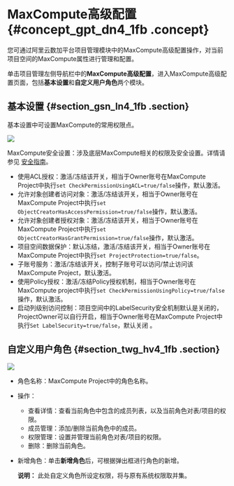 # MaxCompute高级配置 {#concept_gpt_dn4_1fb .concept}

您可通过阿里云数加平台项目管理模块中的MaxCompute高级配置操作，对当前项目空间的MaxCompute属性进行管理和配置。

单击项目管理左侧导航栏中的**MaxCompute高级配置**，进入MaxCompute高级配置页面，包括**基本设置**和**自定义用户角色**两个模块。

## 基本设置 {#section_gsn_ln4_1fb .section}

基本设置中可设置MaxCompute的常用权限点。

![](http://static-aliyun-doc.oss-cn-hangzhou.aliyuncs.com/assets/img/20193/154817924011291_zh-CN.png)

MaxCompute安全设置：涉及底层MaxCompute相关的权限及安全设置。详情请参见 [安全指南](https://help.aliyun.com/document_detail/27937.html)。

-   使用ACL授权：激活/冻结该开关，相当于Owner账号在MaxCompute Project中执行`set CheckPermissionUsingACL=true/false`操作，默认激活。
-   允许对象创建者访问对象：激活/冻结该开关，相当于Owner账号在MaxCompute Project中执行`set ObjectCreatorHasAccessPermission=true/false`操作，默认激活。
-   允许对象创建者授权对象：激活/冻结该开关，相当于Owner账号在MaxCompute Project中执行`set ObjectCreatorHasGrantPermission=true/false`操作，默认激活。
-   项目空间数据保护：默认冻结，激活/冻结该开关，相当于Owner账号在MaxCompute Project中执行`set ProjectProtection=true/false`。
-   子账号服务：激活/冻结该开关，控制子账号可以访问/禁止访问该MaxCompute Project，默认激活。
-   使用Policy授权：激活/冻结Policy授权机制，相当于Owner账号在MaxCompute project中执行`set CheckPermissionUsingPolicy=true/false`操作，默认激活。
-   启动列级别访问控制：项目空间中的LabelSecurity安全机制默认是关闭的，ProjectOwner可以自行开启，相当于Owner账号在MaxCompute Project中执行`Set LabelSecurity=true/false`，默认关闭 。

## 自定义用户角色 {#section_twg_hv4_1fb .section}

![](http://static-aliyun-doc.oss-cn-hangzhou.aliyuncs.com/assets/img/20193/154817924011293_zh-CN.png)

-   角色名称：MaxCompute Project中的角色名称。
-   操作：
    -   查看详情：查看当前角色中包含的成员列表，以及当前角色对表/项目的权限。
    -   成员管理：添加/删除当前角色中的成员。
    -   权限管理：设置并管理当前角色对表/项目的权限。
    -   删除：删除当前角色。
-   新增角色：单击**新增角色**后，可根据弹出框进行角色的新增。

    **说明：** 此处自定义角色所设定权限，将与原有系统权限取并集。



